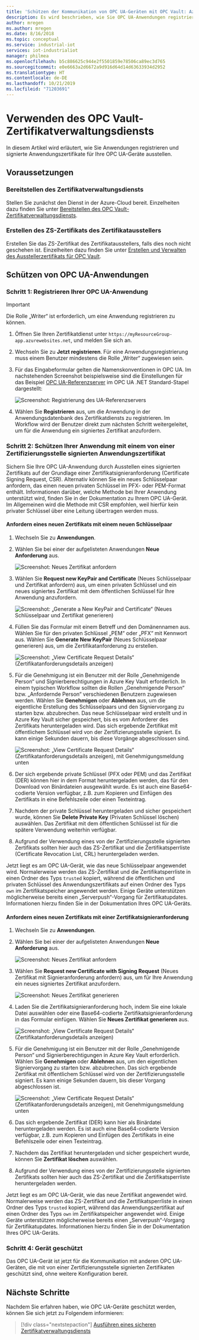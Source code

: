 ```yaml
---
title: 'Schützen der Kommunikation von OPC UA-Geräten mit OPC Vault: Azure | Microsoft-Dokumentation'
description: Es wird beschrieben, wie Sie OPC UA-Anwendungen registrieren und signierte Anwendungszertifikate für Ihre OPC UA-Geräte mit OPC Vault ausstellen.
author: mregen
ms.author: mregen
ms.date: 8/16/2018
ms.topic: conceptual
ms.service: industrial-iot
services: iot-industrialiot
manager: philmea
ms.openlocfilehash: b5c886625c944e2f5501859e78506ca89ec3d765
ms.sourcegitcommit: e0e6663a2d6672a9d916d64d14d63633934d2952
ms.translationtype: HT
ms.contentlocale: de-DE
ms.lasthandoff: 10/21/2019
ms.locfileid: "71203691"
---
```

# <a name="use-the-opc-vault-certificate-management-service"></a>Verwenden des OPC Vault-Zertifikatverwaltungsdiensts

In diesem Artikel wird erläutert, wie Sie Anwendungen registrieren und signierte Anwendungszertifikate für Ihre OPC UA-Geräte ausstellen.

## <a name="prerequisites"></a>Voraussetzungen

### <a name="deploy-the-certificate-management-service"></a>Bereitstellen des Zertifikatverwaltungsdiensts

Stellen Sie zunächst den Dienst in der Azure-Cloud bereit. Einzelheiten dazu finden Sie unter [Bereitstellen des OPC Vault-Zertifikatverwaltungsdiensts](howto-opc-vault-deploy.md).

### <a name="create-the-issuer-ca-certificate"></a>Erstellen des ZS-Zertifikats des Zertifikatausstellers

Erstellen Sie das ZS-Zertifikat des Zertifikatausstellers, falls dies noch nicht geschehen ist. Einzelheiten dazu finden Sie unter [Erstellen und Verwalten des Ausstellerzertifikats für OPC Vault](howto-opc-vault-manage.md).

## <a name="secure-opc-ua-applications"></a>Schützen von OPC UA-Anwendungen

### <a name="step-1-register-your-opc-ua-application"></a>Schritt 1: Registrieren Ihrer OPC UA-Anwendung 

> [!IMPORTANT]
> Die Rolle „Writer“ ist erforderlich, um eine Anwendung registrieren zu können.

1. Öffnen Sie Ihren Zertifikatdienst unter `https://myResourceGroup-app.azurewebsites.net`, und melden Sie sich an.
2. Wechseln Sie zu **Jetzt registrieren**. Für eine Anwendungsregistrierung muss einem Benutzer mindestens die Rolle „Writer“ zugewiesen sein.
2. Für das Eingabeformular gelten die Namenskonventionen in OPC UA. Im nachstehenden Screenshot beispielsweise sind die Einstellungen für das Beispiel [OPC UA-Referenzserver](https://github.com/OPCFoundation/UA-.NETStandard/tree/master/SampleApplications/Workshop/Reference) im OPC UA .NET Standard-Stapel dargestellt:

   ![Screenshot: Registrierung des UA-Referenzservers](media/howto-opc-vault-secure/reference-server-registration.png "Registrierung des UA-Referenzservers")

5. Wählen Sie **Registrieren** aus, um die Anwendung in der Anwendungsdatenbank des Zertifikatdiensts zu registrieren. Im Workflow wird der Benutzer direkt zum nächsten Schritt weitergeleitet, um für die Anwendung ein signiertes Zertifikat anzufordern.

### <a name="step-2-secure-your-application-with-a-ca-signed-application-certificate"></a>Schritt 2: Schützen Ihrer Anwendung mit einem von einer Zertifizierungsstelle signierten Anwendungszertifikat

Sichern Sie Ihre OPC UA-Anwendung durch Ausstellen eines signierten Zertifikats auf der Grundlage einer Zertifikatsignieranforderung (Certificate Signing Request, CSR). Alternativ können Sie ein neues Schlüsselpaar anfordern, das einen neuen privaten Schlüssel im PFX- oder PEM-Format enthält. Informationen darüber, welche Methode bei Ihrer Anwendung unterstützt wird, finden Sie in der Dokumentation zu Ihrem OPC UA-Gerät. Im Allgemeinen wird die Methode mit CSR empfohlen, weil hierfür kein privater Schlüssel über eine Leitung übertragen werden muss.

#### <a name="request-a-new-certificate-with-a-new-keypair"></a>Anfordern eines neuen Zertifikats mit einem neuen Schlüsselpaar

1. Wechseln Sie zu **Anwendungen**.
3. Wählen Sie bei einer der aufgelisteten Anwendungen **Neue Anforderung** aus.

   ![Screenshot: Neues Zertifikat anfordern](media/howto-opc-vault-secure/request-new-certificate.png "Anfordern des neuen Zertifikats")

3. Wählen Sie **Request new KeyPair and Certificate** (Neues Schlüsselpaar und Zertifikat anfordern) aus, um einen privaten Schlüssel und ein neues signiertes Zertifikat mit dem öffentlichen Schlüssel für Ihre Anwendung anzufordern.

   ![Screenshot: „Generate a New KeyPair and Certificate“ (Neues Schlüsselpaar und Zertifikat generieren)](media/howto-opc-vault-secure/generate-new-key-pair.png "Generieren des neuen Schlüsselpaars")

4. Füllen Sie das Formular mit einem Betreff und den Domänennamen aus. Wählen Sie für den privaten Schlüssel „PEM“ oder „PFX“ mit Kennwort aus. Wählen Sie **Generate New KeyPair** (Neues Schlüsselpaar generieren) aus, um die Zertifikatanforderung zu erstellen.

   ![Screenshot: „View Certificate Request Details“ (Zertifikatanforderungsdetails anzeigen)](media/howto-opc-vault-secure/approve-reject.png "Genehmigen des Zertifikats")

5. Für die Genehmigung ist ein Benutzer mit der Rolle „Genehmigende Person“ und Signierberechtigungen in Azure Key Vault erforderlich. In einem typischen Workflow sollten die Rollen „Genehmigende Person“ bzw. „Anfordernde Person“ verschiedenen Benutzern zugewiesen werden. Wählen Sie **Genehmigen** oder **Ablehnen** aus, um die eigentliche Erstellung des Schlüsselpaars und den Signiervorgang zu starten bzw. abzubrechen. Das neue Schlüsselpaar wird erstellt und in Azure Key Vault sicher gespeichert, bis es vom Anforderer des Zertifikats heruntergeladen wird. Das sich ergebende Zertifikat mit öffentlichem Schlüssel wird von der Zertifizierungsstelle signiert. Es kann einige Sekunden dauern, bis diese Vorgänge abgeschlossen sind.

   ![Screenshot: „View Certificate Request Details“ (Zertifikatanforderungsdetails anzeigen), mit Genehmigungsmeldung unten](media/howto-opc-vault-secure/view-key-pair.png "Anzeigen des Schlüsselpaars")

7. Der sich ergebende private Schlüssel (PFX oder PEM) und das Zertifikat (DER) können hier in dem Format heruntergeladen werden, das für den Download von Binärdateien ausgewählt wurde. Es ist auch eine Base64-codierte Version verfügbar, z.B. zum Kopieren und Einfügen des Zertifikats in eine Befehlszeile oder einen Texteintrag. 
8. Nachdem der private Schlüssel heruntergeladen und sicher gespeichert wurde, können Sie **Delete Private Key** (Privaten Schlüssel löschen) auswählen. Das Zertifikat mit dem öffentlichen Schlüssel ist für die spätere Verwendung weiterhin verfügbar.
9. Aufgrund der Verwendung eines von der Zertifizierungsstelle signierten Zertifikats sollten hier auch das ZS-Zertifikat und die Zertifikatsperrliste (Certificate Revocation List, CRL) heruntergeladen werden.

Jetzt liegt es am OPC UA-Gerät, wie das neue Schlüsselpaar angewendet wird. Normalerweise werden das ZS-Zertifikat und die Zertifikatsperrliste in einen Ordner des Typs `trusted` kopiert, während die öffentlichen und privaten Schlüssel des Anwendungszertifikats auf einen Ordner des Typs `own` im Zertifikatspeicher angewendet werden. Einige Geräte unterstützen möglicherweise bereits einen „Serverpush“-Vorgang für Zertifikatupdates. Informationen hierzu finden Sie in der Dokumentation Ihres OPC UA-Geräts.

#### <a name="request-a-new-certificate-with-a-csr"></a>Anfordern eines neuen Zertifikats mit einer Zertifikatsignieranforderung 

1. Wechseln Sie zu **Anwendungen**.
3. Wählen Sie bei einer der aufgelisteten Anwendungen **Neue Anforderung** aus.

   ![Screenshot: Neues Zertifikat anfordern](media/howto-opc-vault-secure/request-new-certificate.png "Anfordern des neuen Zertifikats")

3. Wählen Sie **Request new Certificate with Signing Request** (Neues Zertifikat mit Signieranforderung anfordern) aus, um für Ihre Anwendung ein neues signiertes Zertifikat anzufordern.

   ![Screenshot: Neues Zertifikat generieren](media/howto-opc-vault-secure/generate-new-certificate.png "Generieren des neuen Zertifikats")

4. Laden Sie die Zertifikatsignieranforderung hoch, indem Sie eine lokale Datei auswählen oder eine Base64-codierte Zertifikatsignieranforderung in das Formular einfügen. Wählen Sie **Neues Zertifikat generieren** aus.

   ![Screenshot: „View Certificate Request Details“ (Zertifikatanforderungsdetails anzeigen)](media/howto-opc-vault-secure/approve-reject-csr.png "Genehmigen der Zertifikatsignieranforderung")

5. Für die Genehmigung ist ein Benutzer mit der Rolle „Genehmigende Person“ und Signierberechtigungen in Azure Key Vault erforderlich. Wählen Sie **Genehmigen** oder **Ablehnen** aus, um den eigentlichen Signiervorgang zu starten bzw. abzubrechen. Das sich ergebende Zertifikat mit öffentlichem Schlüssel wird von der Zertifizierungsstelle signiert. Es kann einige Sekunden dauern, bis dieser Vorgang abgeschlossen ist.

   ![Screenshot: „View Certificate Request Details“ (Zertifikatanforderungsdetails anzeigen), mit Genehmigungsmeldung unten](media/howto-opc-vault-secure/view-cert-csr.png "Anzeigen des Zertifikats")

6. Das sich ergebende Zertifikat (DER) kann hier als Binärdatei heruntergeladen werden. Es ist auch eine Base64-codierte Version verfügbar, z.B. zum Kopieren und Einfügen des Zertifikats in eine Befehlszeile oder einen Texteintrag. 
10. Nachdem das Zertifikat heruntergeladen und sicher gespeichert wurde, können Sie **Zertifikat löschen** auswählen.
11. Aufgrund der Verwendung eines von der Zertifizierungsstelle signierten Zertifikats sollten hier auch das ZS-Zertifikat und die Zertifikatsperrliste heruntergeladen werden.

Jetzt liegt es am OPC UA-Gerät, wie das neue Zertifikat angewendet wird. Normalerweise werden das ZS-Zertifikat und die Zertifikatsperrliste in einen Ordner des Typs `trusted` kopiert, während das Anwendungszertifikat auf einen Ordner des Typs `own` im Zertifikatspeicher angewendet wird. Einige Geräte unterstützen möglicherweise bereits einen „Serverpush“-Vorgang für Zertifikatupdates. Informationen hierzu finden Sie in der Dokumentation Ihres OPC UA-Geräts.

### <a name="step-4-device-secured"></a>Schritt 4: Gerät geschützt

Das OPC UA-Gerät ist jetzt für die Kommunikation mit anderen OPC UA-Geräten, die mit von einer Zertifizierungsstelle signierten Zertifikaten geschützt sind, ohne weitere Konfiguration bereit.

## <a name="next-steps"></a>Nächste Schritte

Nachdem Sie erfahren haben, wie OPC UA-Geräte geschützt werden, können Sie sich jetzt zu Folgendem informieren:

> [!div class="nextstepaction"]
> [Ausführen eines sicheren Zertifikatverwaltungsdiensts](howto-opc-vault-secure-ca.md)